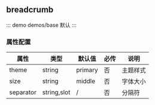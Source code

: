 ## breadcrumb 

::: demo demos/base 默认
:::

### 属性配置
| 属性 | 类型 | 默认值 | 必传 | 说明 |
|-----|-----|-----|-----|-----|
|theme|string|primary|否|主题样式|
|size|string|middle|否|字体大小|
|separator|string,slot|/|否|分隔符|
